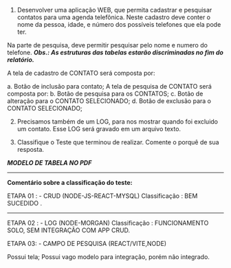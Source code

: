 

1. Desenvolver uma aplicação WEB, que permita cadastrar e pesquisar contatos para uma agenda telefônica.
 Neste cadastro deve conter o nome da pessoa, idade, e número dos possíveis telefones que ela pode ter. 

 Na parte de pesquisa, deve permitir pesquisar pelo nome e numero do telefone.
  ***Obs.: As estruturas das tabelas estarão discriminadas no fim do relatório.***
  
 A tela de cadastro de CONTATO será composta por:

a. Botão de inclusão para contato;
A tela de pesquisa de CONTATO será composta por:
b. Botão de pesquisa para os CONTATOS;
c. Botão de alteração para o CONTATO SELECIONADO;
d. Botão de exclusão para o CONTATO SELECIONADO;

2. Precisamos também de um LOG, para nos mostrar quando foi excluido um contato. Esse LOG será gravado em um arquivo texto. 


3. Classifique o Teste que terminou de realizar. Comente o porquê de sua resposta.

***MODELO DE TABELA NO PDF***



________________________________________________________________________________________________________________



**Comentário sobre a classificação do teste:**

ETAPA 01 : - CRUD (NODE-JS-REACT-MYSQL) 
Classificação : BEM SUCEDIDO .

_______
ETAPA 02 : - LOG (NODE-MORGAN)
Classificação : FUNCIONAMENTO SOLO, SEM INTEGRAÇÃO COM APP CRUD.

ETAPA 03: - CAMPO DE PESQUISA (REACT/VITE,NODE)

Possui tela;
Possui vago modelo para integração, porém não integrado.